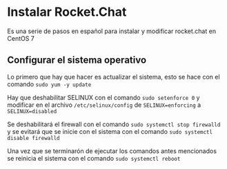 # Instalar Rocket.Chat

Es una serie de pasos en español para instalar y modificar rocket.chat en CentOS 7

## Configurar el sistema operativo

Lo primero que hay que hacer es actualizar el sistema, esto se hace con el comando `sudo yum -y update`

Hay que deshabilitar SELINUX con el comando `sudo setenforce 0` y modificar en el archivo `/etc/selinux/config` de `SELINUX=enforcing` a `SELINUX=disabled`

Se deshabilitará el firewall con el comando `sudo systemctl stop firewalld` y se evitará que se inicie con el sistema con el comando `sudo systemctl disable firewalld`

Una vez que se terminarón de ejecutar los comandos antes mencionados se reinicia el sistema con el comando `sudo systemctl reboot`
